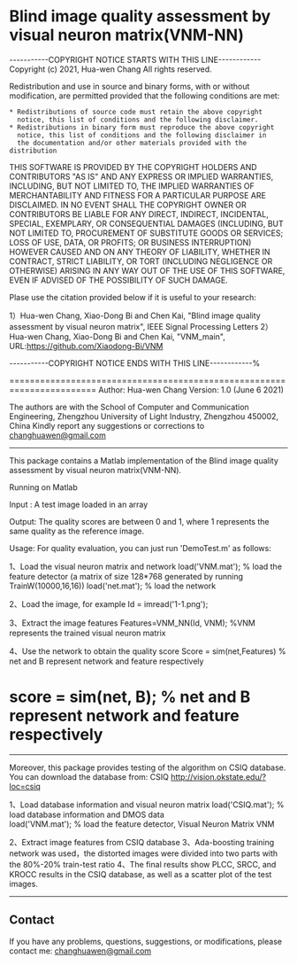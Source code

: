 
Blind image quality assessment by visual neuron matrix(VNM-NN)
=======================================================================

-----------COPYRIGHT NOTICE STARTS WITH THIS LINE------------
Copyright (c) 2021, Hua-wen Chang
All rights reserved.

Redistribution and use in source and binary forms, with or without 
modification, are permitted provided that the following conditions are 
met:

    * Redistributions of source code must retain the above copyright 
      notice, this list of conditions and the following disclaimer.
    * Redistributions in binary form must reproduce the above copyright 
      notice, this list of conditions and the following disclaimer in 
      the documentation and/or other materials provided with the distribution
      
THIS SOFTWARE IS PROVIDED BY THE COPYRIGHT HOLDERS AND CONTRIBUTORS "AS IS" 
AND ANY EXPRESS OR IMPLIED WARRANTIES, INCLUDING, BUT NOT LIMITED TO, THE 
IMPLIED WARRANTIES OF MERCHANTABILITY AND FITNESS FOR A PARTICULAR PURPOSE 
ARE DISCLAIMED. IN NO EVENT SHALL THE COPYRIGHT OWNER OR CONTRIBUTORS BE 
LIABLE FOR ANY DIRECT, INDIRECT, INCIDENTAL, SPECIAL, EXEMPLARY, OR 
CONSEQUENTIAL DAMAGES (INCLUDING, BUT NOT LIMITED TO, PROCUREMENT OF 
SUBSTITUTE GOODS OR SERVICES; LOSS OF USE, DATA, OR PROFITS; OR BUSINESS 
INTERRUPTION) HOWEVER CAUSED AND ON ANY THEORY OF LIABILITY, WHETHER IN 
CONTRACT, STRICT LIABILITY, OR TORT (INCLUDING NEGLIGENCE OR OTHERWISE) 
ARISING IN ANY WAY OUT OF THE USE OF THIS SOFTWARE, EVEN IF ADVISED OF THE 
POSSIBILITY OF SUCH DAMAGE.

Plase use the citation provided below if it is useful to your research:

1）Hua-wen Chang, Xiao-Dong Bi and Chen Kai, "Blind image quality assessment by visual neuron matrix", 
	IEEE Signal Processing Letters
2）Hua-wen Chang, Xiao-Dong Bi and Chen Kai, "VNM_main", 
	URL:https://github.com/Xiaodong-Bi/VNM

-----------COPYRIGHT NOTICE ENDS WITH THIS LINE------------%

=======================================================================
Author: Hua-wen Chang 
Version: 1.0  (June 6 2021)

The authors are with the School of Computer and Communication Engineering, Zhengzhou University of Light Industry, Zhengzhou 450002, China
Kindly report any suggestions or corrections to changhuawen@gmail.com


-----------------------------------------------------------
This package contains a Matlab implementation of the Blind image quality assessment by visual neuron matrix(VNM-NN).


Running on Matlab 

Input : A test image loaded in an array

Output: The quality scores are between 0 and 1, where 1 represents the same quality as the reference image.

Usage:
For quality evaluation, you can just run 'DemoTest.m' as follows:

1、Load the visual neuron matrix and network
	load('VNM.mat');  % load the feature detector (a matrix of size 128*768 generated by running TrainW(10000,16,16))
	load('net.mat'); % load the network

2、Load the image, for example
	Id = imread('1-1.png');

3、Extract the image features
	Features=VNM_NN(Id, VNM); %VNM represents the trained visual neuron matrix

4、Use the network to obtain the quality score
	Score  = sim(net,Features)  % net and B represent network and feature respectively

score = sim(net, B);  % net and B represent network and feature respectively
=======================================================================

-------------------------------------------------------------------------------------------------------------------------
Moreover, this package provides testing of the algorithm on CSIQ database.
You can download the database from:
CSIQ  http://vision.okstate.edu/?loc=csiq

1、Load database information and visual neuron matrix
load('CSIQ.mat');   % load database information and DMOS data  
load('VNM.mat');     % load the feature detector, Visual Neuron Matrix VNM

2、Extract image features from CSIQ database
3、Ada-boosting training network was used，the distorted images were divided into two parts with the 80%-20% train-test ratio
4、The final results show PLCC, SRCC, and KROCC results in the CSIQ database, as well as a scatter plot of the test images.

--------------------------------------------------------------------------------------------------------------------------
Contact
-------------------------
If you have any problems, questions, suggestions, or modifications, please contact me:
changhuawen@gmail.com



